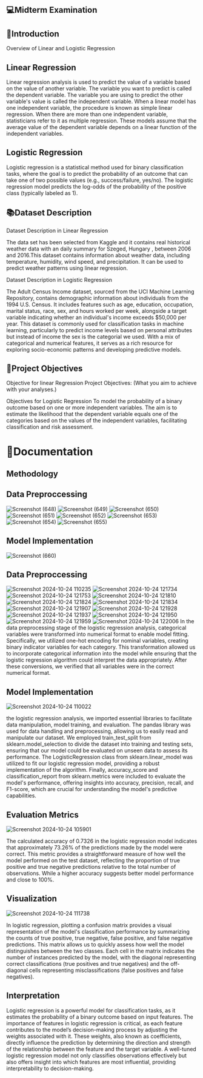 ## 💻Midterm Examination

## 🎯Introduction 
Overview of Linear and Logistic Regression

## Linear Regression

Linear regression analysis is used to predict the value of a variable based on the value of another variable. The variable you want to predict is called the dependent variable. The variable you are using to predict the other variable's value is called the independent variable. When a linear model has one independent variable, the procedure is known as simple linear regression. When there are more than one independent variable, statisticians refer to it as multiple regression. These models assume that the average value of the dependent variable depends on a linear function of the independent variables.

## Logistic Regression 

Logistic regression is a statistical method used for binary classification tasks, where the goal is to predict the probability of an outcome that can take one of two possible values (e.g., success/failure, yes/no). The logistic regression model predicts the log-odds of the probability of the positive class (typically labeled as 1).

## 📚Dataset Description

Dataset Description in Linear Regression 

The data set has been selected from Kaggle and it contains real historical weather data with an daily summary for Szeged, Hungary , between 2006 and 2016.This dataset contains information about weather data, including temperature, humidity, wind speed, and precipitation. It can be used to predict weather patterns using linear regression.

Dataset Description in Logistic Regression

The Adult Census Income dataset, sourced from the UCI Machine Learning Repository, contains demographic information about individuals from the 1994 U.S. Census. It includes features such as age, education, occupation, marital status, race, sex, and hours worked per week, alongside a target variable indicating whether an individual's income exceeds $50,000 per year. This dataset is commonly used for classification tasks in machine learning, particularly to predict income levels based on personal attributes but instead of income the sex is the categorial we used. With a mix of categorical and numerical features, it serves as a rich resource for exploring socio-economic patterns and developing predictive models.

## 🔭Project Objectives
Objective for linear Regression Project Objectives: (What you aim to achieve with your analyses.)

Objectives for Logistic Regression
To model the probability of a binary outcome based on one or more independent variables. The aim is to estimate the likelihood that the dependent variable equals one of the categories based on the values of the independent variables, facilitating classification and risk assessment.

# 📸Documentation 
## Methodology
## Data Preproccessing

![Screenshot (648)](https://github.com/user-attachments/assets/898b51aa-5a59-455c-889a-9f8cd1eeb6ee)
![Screenshot (649)](https://github.com/user-attachments/assets/ae083cd0-b1d4-4319-99b0-1834daf77be6)
![Screenshot (650)](https://github.com/user-attachments/assets/4012ffb3-6311-4f2e-963d-c977fce40048)
![Screenshot (651)](https://github.com/user-attachments/assets/c873b63a-21b1-4167-a4d8-1185d112465a)
![Screenshot (652)](https://github.com/user-attachments/assets/900dd410-ac5a-4282-ad9e-35b1f0593d6d)
![Screenshot (653)](https://github.com/user-attachments/assets/6ece1638-7cec-44b2-89f5-7fb4db670d8b)
![Screenshot (654)](https://github.com/user-attachments/assets/645812b6-bf2c-414f-913c-a5106f456a71)
![Screenshot (655)](https://github.com/user-attachments/assets/90c50b76-365a-4da8-bfb9-9e5dd69bc0ce)

## Model Implementation

![Screenshot (660)](https://github.com/user-attachments/assets/698de597-26ae-4f04-81ec-40835ebd068e)

## Data Preproccessing 

![Screenshot 2024-10-24 110235](https://github.com/user-attachments/assets/70d9122b-993b-4fff-99cb-9dd166bd2cb5)
![Screenshot 2024-10-24 121734](https://github.com/user-attachments/assets/36609749-c734-4397-9b13-b43012ce18b3)
![Screenshot 2024-10-24 121753](https://github.com/user-attachments/assets/09786620-fdc7-457c-8217-594d41019add)
![Screenshot 2024-10-24 121810](https://github.com/user-attachments/assets/14cfc02a-a926-4411-a80f-be09cffbc6f8)
![Screenshot 2024-10-24 121824](https://github.com/user-attachments/assets/38d1ffe2-c3ff-47b0-854a-3590107b4281)
![Screenshot 2024-10-24 121834](https://github.com/user-attachments/assets/bb1c0fcb-2e6f-4dd9-880b-c1899e06fac9)
![Screenshot 2024-10-24 121907](https://github.com/user-attachments/assets/60489b51-4671-4cce-b5cb-ef518b3196e9)
![Screenshot 2024-10-24 121928](https://github.com/user-attachments/assets/bb4ac8cd-dfcb-4641-b536-68d332ad5220)
![Screenshot 2024-10-24 121937](https://github.com/user-attachments/assets/bc59d790-c513-44da-9952-ce648b5ea93c)
![Screenshot 2024-10-24 121950](https://github.com/user-attachments/assets/3cb73334-3d16-4851-8662-d9958c8ffb16)
![Screenshot 2024-10-24 121959](https://github.com/user-attachments/assets/1c692c79-5ff9-4d00-9ff6-76338e95111b)
![Screenshot 2024-10-24 122006](https://github.com/user-attachments/assets/20b8c171-b4a5-4916-a37b-06abc61189a5)
In the data preprocessing stage of the logistic regression analysis, categorical variables were transformed into numerical format to enable model fitting. Specifically, we utilized one-hot encoding for nominal variables, creating binary indicator variables for each category. This transformation allowed us to incorporate categorical information into the model while ensuring that the logistic regression algorithm could interpret the data appropriately. After these conversions, we verified that all variables were in the correct numerical format.

## Model Implementation
![Screenshot 2024-10-24 110022](https://github.com/user-attachments/assets/129c8545-a07d-401d-9984-e3975a4a9cde)

the logistic regression analysis, we imported essential libraries to facilitate data manipulation, model training, and evaluation. The pandas library was used for data handling and preprocessing, allowing us to easily read and manipulate our dataset. We employed train_test_split from sklearn.model_selection to divide the dataset into training and testing sets, ensuring that our model could be evaluated on unseen data to assess its performance. The LogisticRegression class from sklearn.linear_model was utilized to fit our logistic regression model, providing a robust implementation of the algorithm. Finally, accuracy_score and classification_report from sklearn.metrics were included to evaluate the model's performance, offering insights into accuracy, precision, recall, and F1-score, which are crucial for understanding the model's predictive capabilities.
## Evaluation Metrics

![Screenshot 2024-10-24 105901](https://github.com/user-attachments/assets/e0065624-d538-4b6b-a1ec-16c6257ac427)

The calculated accuracy of 0.7326 in the logistic regression model indicates that approximately 73.26% of the predictions made by the model were correct. This metric provides a straightforward measure of how well the model performed on the test dataset, reflecting the proportion of true positive and true negative predictions relative to the total number of observations. While a higher accuracy suggests better model performance and close to 100%.

## Visualization
![Screenshot 2024-10-24 111738](https://github.com/user-attachments/assets/1bd25147-57aa-4389-b841-d29b6f90025e)

In logistic regression, plotting a confusion matrix provides a visual representation of the model's classification performance by summarizing the counts of true positive, true negative, false positive, and false negative predictions. This matrix allows us to quickly assess how well the model distinguishes between the two classes. Each cell in the matrix indicates the number of instances predicted by the model, with the diagonal representing correct classifications (true positives and true negatives) and the off-diagonal cells representing misclassifications (false positives and false negatives).

## Interpretation
Logistic regression is a powerful model for classification tasks, as it estimates the probability of a binary outcome based on input features. The importance of features in logistic regression is critical, as each feature contributes to the model’s decision-making process by adjusting the weights associated with it. These weights, also known as coefficients, directly influence the prediction by determining the direction and strength of the relationship between the feature and the target variable. A well-tuned logistic regression model not only classifies observations effectively but also offers insight into which features are most influential, providing interpretability to decision-making.


